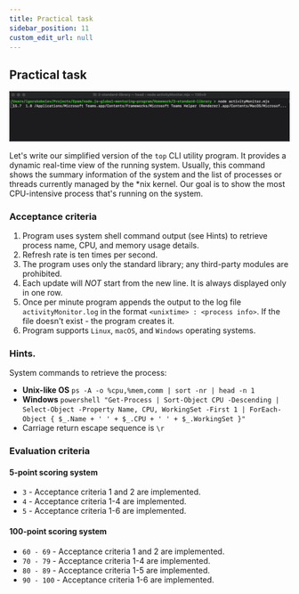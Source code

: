 ```yaml
---
title: Practical task
sidebar_position: 11
custom_edit_url: null
---
```


## Practical task

![Example](img/example.gif)

Let's write our simplified version of the `top` CLI utility program. It provides a dynamic real-time view of the running system. Usually, this command shows the summary information of the system and the list of processes or threads currently managed by the *nix kernel. Our goal is to show the most CPU-intensive process that's running on the system.

### Acceptance criteria
1. Program uses system shell command output (see Hints) to retrieve process name, CPU, and memory usage details.
2. Refresh rate is ten times per second.
3. The program uses only the standard library; any third-party modules are prohibited.
4. Each update will *NOT* start from the new line. It is always displayed only in one row.
5. Once per minute program appends the output to the log file `activityMonitor.log` in the format `<unixtime> : <process info>`. If the file doesn't exist - the program creates it.
6. Program supports `Linux`, `macOS`, and `Windows` operating systems.

### Hints.
System commands to retrieve the process:
- **Unix-like OS** `ps -A -o %cpu,%mem,comm | sort -nr | head -n 1`
- **Windows** `powershell "Get-Process | Sort-Object CPU -Descending | Select-Object -Property Name, CPU, WorkingSet -First 1 | ForEach-Object { $_.Name + ' ' + $_.CPU + ' ' + $_.WorkingSet }"`
- Carriage return escape sequence is `\r`

### Evaluation criteria

#### 5-point scoring system
- `3` - Acceptance criteria 1 and 2 are implemented.
- `4` - Acceptance criteria 1-4 are implemented.
- `5` - Acceptance criteria 1-6 are implemented.

#### 100-point scoring system
- `60 - 69` - Acceptance criteria 1 and 2 are implemented.
- `70 - 79` - Acceptance criteria 1-4 are implemented.
- `80 - 89` - Acceptance criteria 1-5 are implemented.
- `90 - 100` - Acceptance criteria 1-6 are implemented.